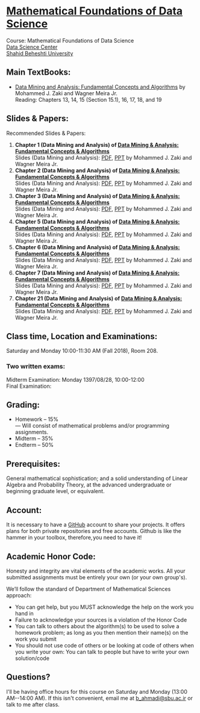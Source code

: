 # [Mathematical Foundations of Data Science](http://facultymembers.sbu.ac.ir/bijanahmadi/teaching/foundations-of-data-science-fall-2018/)
Course: Mathematical Foundations of Data Science <br>
[Data Science Center](http://ds.sbu.ac.ir)<br> 
[Shahid Beheshti University](http://www.sbu.ac.ir/)

## Main TextBooks:
* [Data Mining and Analysis: Fundamental Concepts and Algorithms](http://www.dataminingbook.info/pmwiki.php/Main/BookResources) by Mohammed J. Zaki and Wagner Meira Jr.<br>
Reading: Chapters 13, 14, 15 (Section 15.1), 16, 17, 18, and 19

## Slides & Papers:
Recommended Slides & Papers: 
1. **Chapter 1 (Data Mining and Analysis) of [Data Mining & Analysis: Fundamental Concepts & Algorithms](http://www.dataminingbook.info/pmwiki.php/Main/BookResources)** <br>
 Slides (Data Mining and Analysis): [PDF](http://www.dataminingbook.info/pmwiki.php/Main/BookPathUploads?action=download&upname=slides-chap1.pdf), [PPT](http://www.dataminingbook.info/pmwiki.php/Main/BookPathUploads?action=download&upname=chap1.pptx) by Mohammed J. Zaki and Wagner Meira Jr. <br>
2. **Chapter 2 (Data Mining and Analysis) of [Data Mining & Analysis: Fundamental Concepts & Algorithms](http://www.dataminingbook.info/pmwiki.php/Main/BookResources)** <br>
 Slides (Data Mining and Analysis): [PDF](http://www.dataminingbook.info/pmwiki.php/Main/BookPathUploads?action=download&upname=slides-chap2.pdf), [PPT](http://www.dataminingbook.info/pmwiki.php/Main/BookPathUploads?action=download&upname=chap2.pptx) by Mohammed J. Zaki and Wagner Meira Jr. <br>
3. **Chapter 3 (Data Mining and Analysis) of [Data Mining & Analysis: Fundamental Concepts & Algorithms](http://www.dataminingbook.info/pmwiki.php/Main/BookResources)** <br>
 Slides (Data Mining and Analysis): [PDF](http://www.dataminingbook.info/pmwiki.php/Main/BookPathUploads?action=download&upname=slides-chap3.pdf), [PPT](http://www.dataminingbook.info/pmwiki.php/Main/BookPathUploads?action=download&upname=chap3.pptx) by Mohammed J. Zaki and Wagner Meira Jr. <br>
4. **Chapter 5 (Data Mining and Analysis) of [Data Mining & Analysis: Fundamental Concepts & Algorithms](http://www.dataminingbook.info/pmwiki.php/Main/BookResources)** <br>
 Slides (Data Mining and Analysis): [PDF](http://www.dataminingbook.info/pmwiki.php/Main/BookPathUploads?action=download&upname=slides-chap5.pdf), [PPT](http://www.dataminingbook.info/pmwiki.php/Main/BookPathUploads?action=download&upname=chap5.pptx) by Mohammed J. Zaki and Wagner Meira Jr. <br>
5. **Chapter 6 (Data Mining and Analysis) of [Data Mining & Analysis: Fundamental Concepts & Algorithms](http://www.dataminingbook.info/pmwiki.php/Main/BookResources)** <br>
 Slides (Data Mining and Analysis): [PDF](http://www.dataminingbook.info/pmwiki.php/Main/BookPathUploads?action=download&upname=slides-chap6.pdf), [PPT](http://www.dataminingbook.info/pmwiki.php/Main/BookPathUploads?action=download&upname=chap6.pptx) by Mohammed J. Zaki and Wagner Meira Jr. <br>
6. **Chapter 7 (Data Mining and Analysis) of [Data Mining & Analysis: Fundamental Concepts & Algorithms](http://www.dataminingbook.info/pmwiki.php/Main/BookResources)** <br>
 Slides (Data Mining and Analysis): [PDF](http://www.dataminingbook.info/pmwiki.php/Main/BookPathUploads?action=download&upname=slides-chap7.pdf), [PPT](http://www.dataminingbook.info/pmwiki.php/Main/BookPathUploads?action=download&upname=chap7.pptx) by Mohammed J. Zaki and Wagner Meira Jr. <br>
7. **Chapter 21 (Data Mining and Analysis) of [Data Mining & Analysis: Fundamental Concepts & Algorithms](http://www.dataminingbook.info/pmwiki.php/Main/BookResources)** <br>
 Slides (Data Mining and Analysis): [PDF](http://www.dataminingbook.info/pmwiki.php/Main/BookPathUploads?action=download&upname=slides-chap21.pdf), [PPT](http://www.dataminingbook.info/pmwiki.php/Main/BookPathUploads?action=download&upname=chap21.pptx) by Mohammed J. Zaki and Wagner Meira Jr. <br>
 
## Class time, Location and Examinations:
Saturday and Monday 10:00-11:30 AM (Fall 2018), Room 208. 

### Two written exams:
Midterm Examination: Monday 1397/08/28, 10:00-12:00 <br>
Final Examination:

## Grading:
* Homework – 15% <br>
— Will consist of mathematical problems and/or programming assignments.
* Midterm – 35%
* Endterm – 50%

## Prerequisites:
General mathematical sophistication; and a solid understanding of Linear Algebra and Probability Theory, at the advanced undergraduate or beginning graduate level, or equivalent.

## Account:
It is necessary to have a [GitHub](https://github.com/) account to share your projects. It offers plans for both private repositories and free accounts. Github is like the hammer in your toolbox, therefore, you need to have it!

## Academic Honor Code:
Honesty and integrity are vital elements of the academic works. All your submitted assignments must be entirely your own (or your own group's).

We’ll follow the standard of Department of Mathematical Sciences approach: 
* You can get help, but you MUST acknowledge the help on the work you hand in
* Failure to acknowledge your sources is a violation of the Honor Code
*  You can talk to others about the algorithm(s) to be used to solve a homework problem; as long as you then mention their name(s) on the work you submit
* You should not use code of others or be looking at code of others when you write your own: You can talk to people but have to write your own solution/code

## Questions?
I'll be having office hours for this course on Saturday and Monday (13:00 AM--14:00 AM). If this isn't convenient, email me at b_ahmadi@sbu.ac.ir or talk to me after class.
